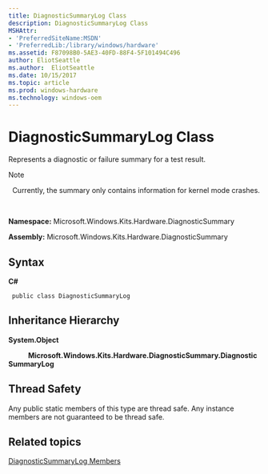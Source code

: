 ```yaml
---
title: DiagnosticSummaryLog Class
description: DiagnosticSummaryLog Class
MSHAttr:
- 'PreferredSiteName:MSDN'
- 'PreferredLib:/library/windows/hardware'
ms.assetid: F87098B0-5AE3-40FD-88F4-5F101494C496
author: EliotSeattle
ms.author:  EliotSeattle
ms.date: 10/15/2017
ms.topic: article
ms.prod: windows-hardware
ms.technology: windows-oem
---
```


# DiagnosticSummaryLog Class


Represents a diagnostic or failure summary for a test result.

>[!NOTE]
>  Currently, the summary only contains information for kernel mode crashes.

 

**Namespace:** Microsoft.Windows.Kits.Hardware.DiagnosticSummary

**Assembly:** Microsoft.Windows.Kits.Hardware.DiagnosticSummary

## <span id="Syntax"></span><span id="syntax"></span><span id="SYNTAX"></span>Syntax


**C#**

` public class DiagnosticSummaryLog`

## <span id="Inheritance_Hierarchy"></span><span id="inheritance_hierarchy"></span><span id="INHERITANCE_HIERARCHY"></span>Inheritance Hierarchy


**System.Object**

          **Microsoft.Windows.Kits.Hardware.DiagnosticSummary.DiagnosticSummaryLog**

## <span id="Thread_Safety"></span><span id="thread_safety"></span><span id="THREAD_SAFETY"></span>Thread Safety


Any public static members of this type are thread safe. Any instance members are not guaranteed to be thread safe.

## <span id="related_topics"></span>Related topics


[DiagnosticSummaryLog Members](diagnosticsummarylog-members.md)

 

 







